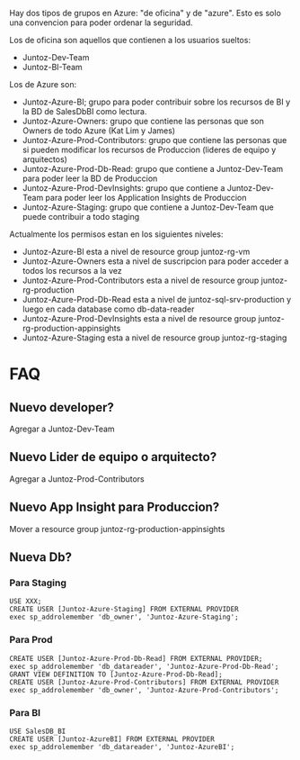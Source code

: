 Hay dos tipos de grupos en Azure: "de oficina" y de "azure". Esto es solo una convencion para poder ordenar la seguridad.

Los de oficina son aquellos que contienen a los usuarios sueltos:
- Juntoz-Dev-Team
- Juntoz-BI-Team

Los de Azure son:
- Juntoz-Azure-BI; grupo para poder contribuir sobre los recursos de BI y la BD de SalesDbBI como lectura.
- Juntoz-Azure-Owners: grupo que contiene las personas que son Owners de todo Azure (Kat Lim y James)
- Juntoz-Azure-Prod-Contributors: grupo que contiene las personas que si pueden modificar los recursos de Produccion (lideres de equipo y arquitectos)
- Juntoz-Azure-Prod-Db-Read: grupo que contiene a Juntoz-Dev-Team para poder leer la BD de Produccion
- Juntoz-Azure-Prod-DevInsights: grupo que contiene a Juntoz-Dev-Team para poder leer los Application Insights de Produccion
- Juntoz-Azure-Staging: grupo que contiene a Juntoz-Dev-Team que puede contribuir a todo staging

Actualmente los permisos estan en los siguientes niveles:
- Juntoz-Azure-BI esta a nivel de resource group juntoz-rg-vm
- Juntoz-Azure-Owners esta a nivel de suscripcion para poder acceder a todos los recursos a la vez
- Juntoz-Azure-Prod-Contributors esta a nivel de resource group juntoz-rg-production
- Juntoz-Azure-Prod-Db-Read esta a nivel de juntoz-sql-srv-production y luego en cada database como db-data-reader
- Juntoz-Azure-Prod-DevInsights esta a nivel de resource group juntoz-rg-production-appinsights
- Juntoz-Azure-Staging esta a nivel de resource group juntoz-rg-staging

# FAQ
## Nuevo developer?
Agregar a Juntoz-Dev-Team

## Nuevo Lider de equipo o arquitecto?
Agregar a Juntoz-Prod-Contributors

## Nuevo App Insight para Produccion?
Mover a resource group juntoz-rg-production-appinsights

## Nueva Db?

### Para Staging
```
USE XXX;
CREATE USER [Juntoz-Azure-Staging] FROM EXTERNAL PROVIDER
exec sp_addrolemember 'db_owner', 'Juntoz-Azure-Staging';
```

### Para Prod
```
CREATE USER [Juntoz-Azure-Prod-Db-Read] FROM EXTERNAL PROVIDER;
exec sp_addrolemember 'db_datareader', 'Juntoz-Azure-Prod-Db-Read';
GRANT VIEW DEFINITION TO [Juntoz-Azure-Prod-Db-Read];
CREATE USER [Juntoz-Azure-Prod-Contributors] FROM EXTERNAL PROVIDER
exec sp_addrolemember 'db_owner', 'Juntoz-Azure-Prod-Contributors';
```

### Para BI
```
USE SalesDB_BI
CREATE USER [Juntoz-AzureBI] FROM EXTERNAL PROVIDER
exec sp_addrolemember 'db_datareader', 'Juntoz-AzureBI';
```